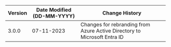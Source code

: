 | **Version** | **Date Modified (DD-MM-YYYY)** | **Change History**                                                         |
|-------------|--------------------------------|----------------------------------------------------------------------------|
| 3.0.0       | 07-11-2023                     | Changes for rebranding from Azure Active Directory to Microsoft Entra ID   |                             
         
                                                                                                                 
